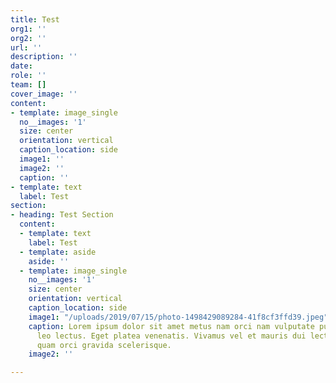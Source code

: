 ```yaml
---
title: Test
org1: ''
org2: ''
url: ''
description: ''
date: 
role: ''
team: []
cover_image: ''
content:
- template: image_single
  no__images: '1'
  size: center
  orientation: vertical
  caption_location: side
  image1: ''
  image2: ''
  caption: ''
- template: text
  label: Test
section:
- heading: Test Section
  content:
  - template: text
    label: Test
  - template: aside
    aside: ''
  - template: image_single
    no__images: '1'
    size: center
    orientation: vertical
    caption_location: side
    image1: "/uploads/2019/07/15/photo-1498429089284-41f8cf3ffd39.jpeg"
    caption: Lorem ipsum dolor sit amet metus nam orci nam vulputate purus arcu. Risus
      leo lectus. Eget platea venenatis. Vivamus vel et mauris dui lectus. Nunc aliquet
      quam orci gravida scelerisque.
    image2: ''

---
```

